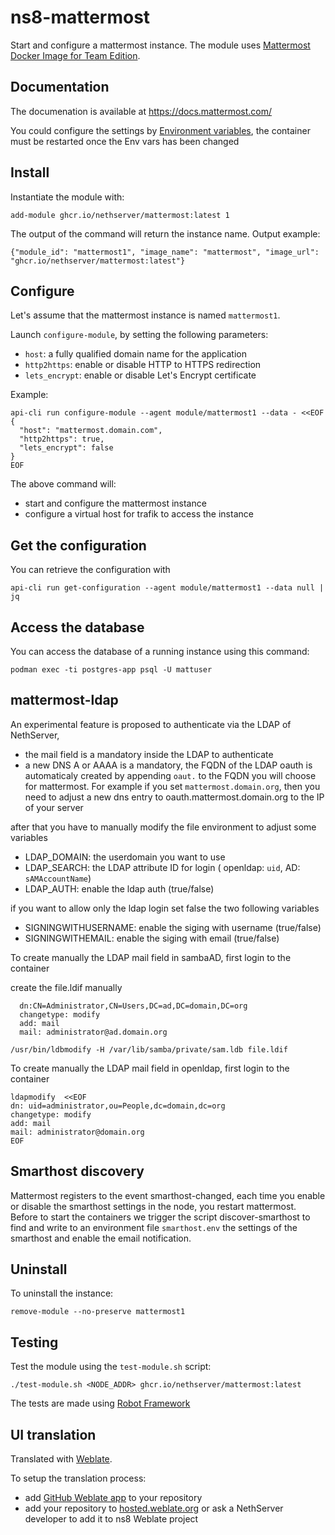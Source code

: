 # ns8-mattermost

Start and configure a mattermost instance.
The module uses [Mattermost Docker Image for Team Edition](https://hub.docker.com/r/mattermost/mattermost-team-edition).

## Documentation

The documenation is available at https://docs.mattermost.com/

You could configure the settings by  [Environment variables](https://docs.mattermost.com/configure/environment-configuration-settings.html), the container must be restarted once the Env vars has been changed

## Install

Instantiate the module with:

    add-module ghcr.io/nethserver/mattermost:latest 1

The output of the command will return the instance name.
Output example:

    {"module_id": "mattermost1", "image_name": "mattermost", "image_url": "ghcr.io/nethserver/mattermost:latest"}

## Configure

Let's assume that the mattermost instance is named `mattermost1`.

Launch `configure-module`, by setting the following parameters:
- `host`: a fully qualified domain name for the application
- `http2https`: enable or disable HTTP to HTTPS redirection
- `lets_encrypt`: enable or disable Let's Encrypt certificate

Example:

```
api-cli run configure-module --agent module/mattermost1 --data - <<EOF
{
  "host": "mattermost.domain.com",
  "http2https": true,
  "lets_encrypt": false
}
EOF
```

The above command will:
- start and configure the mattermost instance
- configure a virtual host for trafik to access the instance

## Get the configuration

You can retrieve the configuration with

```
api-cli run get-configuration --agent module/mattermost1 --data null | jq
```

## Access the database

You can access the database of a running instance using this command:
```
podman exec -ti postgres-app psql -U mattuser
```
## mattermost-ldap

An experimental feature is proposed to authenticate via the LDAP of NethServer, 

- the mail field is a mandatory inside the LDAP to authenticate
- a new DNS A or AAAA is a mandatory, the FQDN of the LDAP oauth is automaticaly created by appending `oaut.` to the FQDN you will choose for mattermost. For example if you set `mattermost.domain.org`, then
  you need to adjust a new dns entry to oauth.mattermost.domain.org to the IP of your server

after that you have to manually modify the file environment to adjust some variables

- LDAP_DOMAIN: the userdomain you want to use
- LDAP_SEARCH: the LDAP attribute ID for login ( openldap: `uid`, AD: `sAMAccountName`)
- LDAP_AUTH: enable the ldap auth (true/false)

if you want to allow only the ldap login set false the two following variables
- SIGNINGWITHUSERNAME: enable the siging with username (true/false)
- SIGNINGWITHEMAIL:  enable the siging with email (true/false)

To create manually the LDAP mail field in sambaAD, first login to the container

create the file.ldif manually
```
  dn:CN=Administrator,CN=Users,DC=ad,DC=domain,DC=org
  changetype: modify
  add: mail
  mail: administrator@ad.domain.org
```
`/usr/bin/ldbmodify -H /var/lib/samba/private/sam.ldb file.ldif`

To create manually the LDAP mail field in openldap, first login to the container

```
ldapmodify  <<EOF
dn: uid=administrator,ou=People,dc=domain,dc=org
changetype: modify
add: mail
mail: administrator@domain.org
EOF
```

## Smarthost discovery

Mattermost registers to the event smarthost-changed, each time you enable or disable the smarthost settings in the node, you restart mattermost.
Before to start the containers we trigger the script discover-smarthost to find and write to an environment file `smarthost.env` the settings of the smarthost and enable the email notification.

## Uninstall

To uninstall the instance:

    remove-module --no-preserve mattermost1

## Testing

Test the module using the `test-module.sh` script:


    ./test-module.sh <NODE_ADDR> ghcr.io/nethserver/mattermost:latest

The tests are made using [Robot Framework](https://robotframework.org/)

## UI translation

Translated with [Weblate](https://hosted.weblate.org/projects/ns8/).

To setup the translation process:

- add [GitHub Weblate app](https://docs.weblate.org/en/latest/admin/continuous.html#github-setup) to your repository
- add your repository to [hosted.weblate.org](https://hosted.weblate.org) or ask a NethServer developer to add it to ns8 Weblate project

